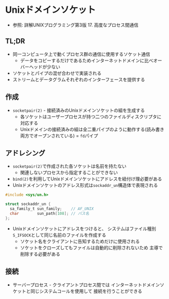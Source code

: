 # Unixドメインソケット
- 参照: 詳解UNIXプログラミング第3版 17. 高度なプロセス間通信

## TL;DR
- 同一コンピュータ上で動くプロセス群の通信に使用するソケット通信
  - データをコピーするだけであるためインターネットドメインに比べオーバーヘッドが少ない
- ソケットとパイプの混ぜ合わせで実装される
- ストリームとデータグラムそれぞれのインターフェースを提供する

## 作成
- `socketpair(2)` - 接続済みのUnixドメインソケットの組を生成する
  - 各ソケットはユーザープロセスが持つ二つのファイルディスクリプタに対応する
  - Unixドメインの接続済みの組は全二重パイプのように動作する(読み書き両方でオープンされている) = `fd`パイプ

## アドレシング
- `socketpair(2)`で作成された各ソケットは名前を持たない
  - 関連しないプロセスから指定することができない
- `bind(2)`を利用してUnixドメインソケットにアドレスを紐付け理必要がある
- Unixドメインソケットのアドレス形式は`sockaddr_un`構造体で表現される

```c
#include <sys/un.h>

struct sockaddr_un {
  sa_family_t sun_family;    // AF_UNIX
  char        sun_path[108]; // パス名
};
```

- Unixドメインソケットにアドレスをつけると、
  システムはファイル種別`S_IFSOCK`として同じ名前のファイルを作成する
  - ソケット名をクライアントに告知するためだけに使用される
  - ソケットをクローズしてもファイルは自動的に削除されないため
    主導で削除する必要がある

## 接続
- サーバープロセス - クライアントプロセス間では
  インターネットドメインソケットと同じシステムコールを使用して
  接続を行うことができる
